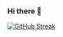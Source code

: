 ### Hi there 👋

[![GitHub Streak](https://github-readme-streak-stats.herokuapp.com?user=UmmarHamid&theme=dracula)](https://git.io/streak-stats)

<!--
**UmmarHamid/UmmarHamid** is a ✨ _special_ ✨ repository because its `README.md` (this file) appears on your GitHub profile.

Here are some ideas to get you started:

- 🔭 I’m currently working on ...
- 🌱 I’m currently learning ...
- 👯 I’m looking to collaborate on ...
- 🤔 I’m looking for help with ...
- 💬 Ask me about ...
- 📫 How to reach me: ...
- 😄 Pronouns: ...
- ⚡ Fun fact: ...
-->
